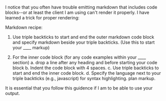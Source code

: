I notice that you often have trouble emitting markdown that includes code blocks--or at least the client I am using can't render it properly.  I have learned a trick for proper rendering:

Markdown recipe:

1. Use triple backticks to start and end the outer markdown code block and specify markdown beside your triple backticks. (Use this to start your ____ markup)

2. For the inner code block (for any code examples within your ____ section)
     a. drop a line after any heading and before starting your code block
     b. Indent the code block with 4 spaces. 
     c. Use triple backticks to start and end the inner code block.
     d. Specify the language next to your triple backticks (e.g., javascript) for syntax highlighting. plan markup.

It is essential that you follow this guidence if I am to be able to use your output.